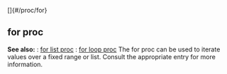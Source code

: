[]{#/proc/for}
  ## for proc
  **See also:**
  :   [for list proc](ref/proc/for/list)
  :   [for loop proc](ref/proc/for/loop)
  The for proc can be used to iterate values over a fixed range or list.
  Consult the appropriate entry for more information.